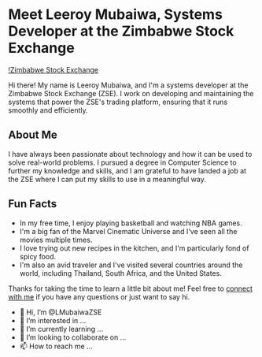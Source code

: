 # Meet Leeroy Mubaiwa, Systems Developer at the Zimbabwe Stock Exchange

[!Zimbabwe Stock Exchange](https://www.zse.co.zw/wp-content/uploads/2019/03/logo.png)

Hi there! My name is Leeroy Mubaiwa, and I'm a systems developer at the Zimbabwe Stock Exchange (ZSE). I work on developing and maintaining the systems that power the ZSE's trading platform, ensuring that it runs smoothly and efficiently.

## About Me

I have always been passionate about technology and how it can be used to solve real-world problems. I pursued a degree in Computer Science to further my knowledge and skills, and I am grateful to have landed a job at the ZSE where I can put my skills to use in a meaningful way.

## Fun Facts

- In my free time, I enjoy playing basketball and watching NBA games.
- I'm a big fan of the Marvel Cinematic Universe and I've seen all the movies multiple times.
- I love trying out new recipes in the kitchen, and I'm particularly fond of spicy food.
- I'm also an avid traveler and I've visited several countries around the world, including Thailand, South Africa, and the United States.

Thanks for taking the time to learn a little bit about me! Feel free to [connect with me](mailto:lmubaiwa@zse.co.zw) if you have any questions or just want to say hi.


- 👋 Hi, I’m @LMubaiwaZSE
- 👀 I’m interested in ...
- 🌱 I’m currently learning ...
- 💞️ I’m looking to collaborate on ...
- 📫 How to reach me ...

<!---
LMubaiwaZSE/LMubaiwaZSE is a ✨ special ✨ repository because its `README.md` (this file) appears on your GitHub profile.
You can click the Preview link to take a look at your changes.
--->
